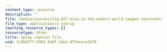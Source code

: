 ```yaml
---
content_type: resource
description: ''
file: /media/courses/21g-027-asia-in-the-modern-world-images-representations-fall-2016/1c8b07f759925ddf1de3077eeece1b78_zptyZRDiLsQ.srt
file_type: application/x-subrip
learning_resource_types: []
resourcetype: Other
title: 3play caption file
uid: 1c8b07f7-5992-5ddf-1de3-077eeece1b78
---
```

